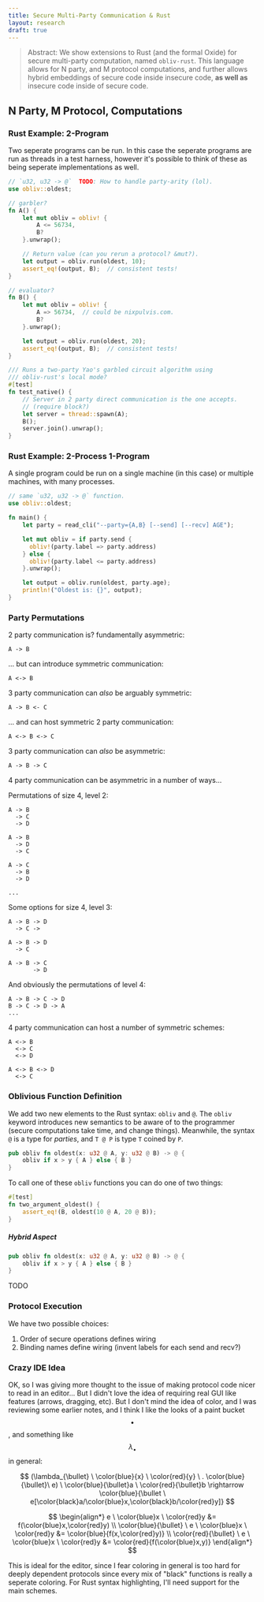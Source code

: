 ```yaml
---
title: Secure Multi-Party Communication & Rust
layout: research
draft: true
---
```


> Abstract: We show extensions to Rust (and the formal Oxide) for secure
> multi-party computation, named `obliv-rust`. This language allows for N party,
> and M protocol computations, and further allows hybrid embeddings of secure
> code inside insecure code, **as well as** insecure code inside of secure
> code.

## N Party, M Protocol, Computations

### Rust Example: 2-Program

Two seperate programs can be run. In this case the seperate programs are run as
threads in a test harness, however it's possible to think of these as being
seperate implementations as well.

```rust
// `u32, u32 -> @`  TODO: How to handle party-arity (lol).
use obliv::oldest;

// garbler?
fn A() {
    let mut obliv = obliv! {
        A <= 56734,
        B?
    }.unwrap();

    // Return value (can you rerun a protocol? &mut?).
    let output = obliv.run(oldest, 10);
    assert_eq!(output, B);  // consistent tests!
}

// evaluator?
fn B() {
    let mut obliv = obliv! {
        A => 56734,  // could be nixpulvis.com.
        B?
    }.unwrap();

    let output = obliv.run(oldest, 20);
    assert_eq!(output, B);  // consistent tests!
}

/// Runs a two-party Yao's garbled circuit algorithm using
/// obliv-rust's local mode?
#[test]
fn test_native() {
    // Server in 2 party direct communication is the one accepts.
    // (require block?)
    let server = thread::spawn(A);
    B();
    server.join().unwrap();
}
```

### Rust Example: 2-Process 1-Program

A single program could be run on a single machine (in this case) or multiple
machines, with many processes.

```rust
// same `u32, u32 -> @` function.
use obliv::oldest;

fn main() {
    let party = read_cli("--party={A,B} [--send] [--recv] AGE");

    let mut obliv = if party.send {
      obliv!(party.label => party.address)
    } else {
      obliv!(party.label <= party.address)
    }.unwrap();

    let output = obliv.run(oldest, party.age);
    println!("Oldest is: {}", output);
}
```

### Party Permutations

2 party communication is? fundamentally asymmetric:

    A -> B

... but can introduce symmetric communication:

    A <-> B

3 party communication can *also* be arguably symmetric:

    A -> B <- C

... and can host symmetric 2 party communication:

    A <-> B <-> C

3 party communication can *also* be asymmetric:

    A -> B -> C

4 party communication can be asymmetric in a number of ways...

Permutations of size 4, level 2:

    A -> B
      -> C
      -> D

    A -> B
      -> D
      -> C

    A -> C
      -> B
      -> D

    ...

Some options for size 4, level 3:

    A -> B -> D
      -> C ->

    A -> B -> D
      -> C

    A -> B -> C
           -> D

And obviously the permutations of level 4:

    A -> B -> C -> D
    B -> C -> D -> A
    ...

4 party communication can host a number of symmetric schemes:

    A <-> B
      <-> C
      <-> D

    A <-> B <-> D
      <-> C

### Oblivious Function Definition

We add two new elements to the Rust syntax: `obliv` and `@`. The `obliv`
keyword introduces new semantics to be aware of to the programmer (secure
computations take time, and change things). Meanwhile, the syntax `@` is a type
for _parties_, and `T @ P` is type `T` coined by `P`.

```rust
pub obliv fn oldest(x: u32 @ A, y: u32 @ B) -> @ {
    obliv if x > y { A } else { B }
}
```

To call one of these `obliv` functions you can do one of two things:

```rust
#[test]
fn two_argument_oldest() {
    assert_eq!(B, oldest(10 @ A, 20 @ B));
}
```

##### Hybrid Aspect

```rust
pub obliv fn oldest(x: u32 @ A, y: u32 @ B) -> @ {
    obliv if x > y { A } else { B }
}
```
TODO

### Protocol Execution

We have two possible choices:

1. Order of secure operations defines wiring
2. Binding names define wiring (invent labels for each send and recv?)

### Crazy IDE Idea

OK, so I was giving more thought to the issue of making protocol code nicer to
read in an editor... But I didn't love the idea of requiring real GUI like
features (arrows, dragging, etc). But I don't mind the idea of color, and I was
reviewing some earlier notes, and I think I like the looks of a paint bucket
$$\bullet$$, and something like $$\lambda_{\bullet}$$ in general:

$$
(\lambda_{\bullet} \ \color{blue}{x} \ \color{red}{y} \ . \color{blue}{\bullet}\ e) \
\color{blue}{\bullet}a \
\color{red}{\bullet}b
\rightarrow \color{blue}{\bullet \
e[\color{black}a/\color{blue}x,\color{black}b/\color{red}y]}
$$

$$
\begin{align*}
e \ \color{blue}x \ \color{red}y &= f(\color{blue}x,\color{red}y) \\
\color{blue}{\bullet} \ e \ \color{blue}x \ \color{red}y &= \color{blue}{f(x,\color{red}y)} \\
\color{red}{\bullet} \ e \ \color{blue}x \ \color{red}y &= \color{red}{f(\color{blue}x,y)}
\end{align*}
$$

This is ideal for the editor, since I fear coloring in general is too hard for
deeply dependent protocols since every mix of "black" functions is really a
seperate coloring. For Rust syntax highlighting, I'll need support for the main
schemes.
